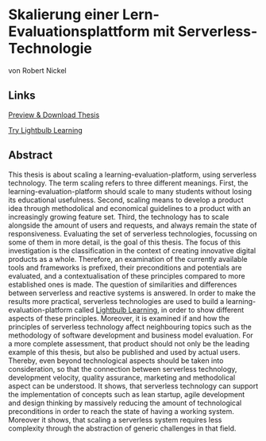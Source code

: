 # Skalierung einer Lern-Evaluationsplattform mit Serverless-Technologie
von Robert Nickel

## Links
[Preview & Download Thesis](https://robertnickel.online/master-thesis)

[Try Lightbulb Learning](https://lightbulb-learning.io)

## Abstract
This thesis is about scaling a learning-evaluation-platform, using serverless technology. The term scaling refers to three different meanings. First, the learning-evaluation-platform should scale to many students without losing its educational usefulness. Second, scaling means to develop a product idea through methodolical and economical guidelines to a product with an increasingly growing feature set. Third, the technology has to scale alongside the amount of users and requests, and always remain the state of responsiveness. Evaluating the set of serverless technologies, focussing on some of them in more detail, is the goal of this thesis. The focus of this investigation is the classification in the context of creating innovative digital products as a whole. Therefore, an examination of the currently available tools and frameworks is prefixed, their preconditions and potentials are evaluated, and a contextualisation of these principles compared to more established ones is made. The question of similarities and differences between serverless and reactive systems is answered. In order to make the results more practical, serverless technologies are used to build a learning-evaluation-platform called [Lightbulb Learning](https://lightbulb-learning.io), in order to show different aspects of these principles. Moreover, it is examined if and how the principles of serverless technology affect neighbouring topics such as the methodology of software development and business model evaluation. For a more complete assessment, that product should not only be the leading example of this thesis, but also be published and used by actual users. Thereby, even beyond technological aspects should be taken into consideration, so that the connection between serverless technology, development velocity, quality assurance, marketing and methodolical aspect can be understood. It shows, that serverless technology can support the implementation of concepts such as lean startup, agile development and design thinking by massively reducing the amount of technological preconditions in order to reach the state of having a working system. Moreover it shows, that scaling a serverless system requires less complexity through the abstraction of generic challenges in that field.